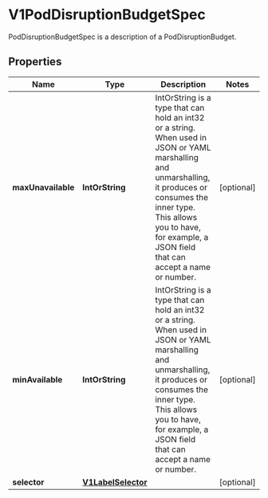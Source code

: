 

# V1PodDisruptionBudgetSpec

PodDisruptionBudgetSpec is a description of a PodDisruptionBudget.

## Properties

| Name | Type | Description | Notes |
|------------ | ------------- | ------------- | -------------|
|**maxUnavailable** | **IntOrString** | IntOrString is a type that can hold an int32 or a string.  When used in JSON or YAML marshalling and unmarshalling, it produces or consumes the inner type.  This allows you to have, for example, a JSON field that can accept a name or number. |  [optional] |
|**minAvailable** | **IntOrString** | IntOrString is a type that can hold an int32 or a string.  When used in JSON or YAML marshalling and unmarshalling, it produces or consumes the inner type.  This allows you to have, for example, a JSON field that can accept a name or number. |  [optional] |
|**selector** | [**V1LabelSelector**](V1LabelSelector.md) |  |  [optional] |



